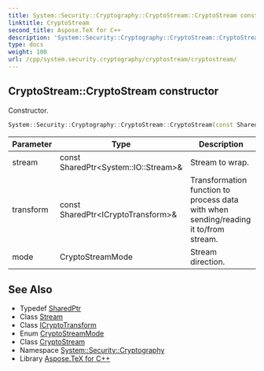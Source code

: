 ```yaml
---
title: System::Security::Cryptography::CryptoStream::CryptoStream constructor
linktitle: CryptoStream
second_title: Aspose.TeX for C++
description: 'System::Security::Cryptography::CryptoStream::CryptoStream constructor. Constructor in C++.'
type: docs
weight: 100
url: /cpp/system.security.cryptography/cryptostream/cryptostream/
---
```

## CryptoStream::CryptoStream constructor


Constructor.

```cpp
System::Security::Cryptography::CryptoStream::CryptoStream(const SharedPtr<System::IO::Stream> &stream, const SharedPtr<ICryptoTransform> &transform, CryptoStreamMode mode)
```


| Parameter | Type | Description |
| --- | --- | --- |
| stream | const SharedPtr\<System::IO::Stream\>\& | Stream to wrap. |
| transform | const SharedPtr\<ICryptoTransform\>\& | Transformation function to process data with when sending/reading it to/from stream. |
| mode | CryptoStreamMode | Stream direction. |

## See Also

* Typedef [SharedPtr](../../../system/sharedptr/)
* Class [Stream](../../../system.io/stream/)
* Class [ICryptoTransform](../../icryptotransform/)
* Enum [CryptoStreamMode](../../cryptostreammode/)
* Class [CryptoStream](../)
* Namespace [System::Security::Cryptography](../../)
* Library [Aspose.TeX for C++](../../../)
